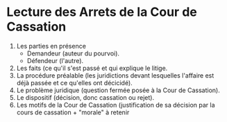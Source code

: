# Lecture des Arrets de la Cour de Cassation

1. Les parties en présence
	* Demandeur (auteur du pourvoi).
	* Défendeur (l'autre).
2. Les faits (ce qu'il s'est passé et qui explique le litige.
3. La procédure préalable (les juridictions devant lesquelles l'affaire est déjà passée et ce qu'elles ont décicidé).
4. Le problème juridique (question fermée posée à la Cour de Cassation).
5. Le dispositif (décision, donc cassation ou rejet).
6. Les motifs de la Cour de Cassation (justification de sa décision par la cours de cassation + "morale" à retenir
